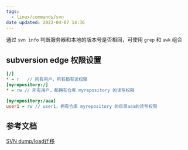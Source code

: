```yaml
---
tags:
  - linux/commands/svn
date updated: 2022-04-07 14:36
---
```


通过 `svn info` 判断服务器和本地的版本号是否相同，可使用 `grep` 和 `awk` 组合



## subversion edge 权限设置


```ini
[/]
* = r   // 所有用户，所有都有读权限
[myrepository:/]
* = rw // 所有用户，都拥有仓库 myrepository 的读写权限

[myrepository:/aaa]
user1 = rw // user1，拥有仓库 myrepository 的目录aaa的读写权限
```


## 参考文档

[SVN dump/load迁移](http://xstarcd.github.io/wiki/sysadmin/svn_dump_move.html)